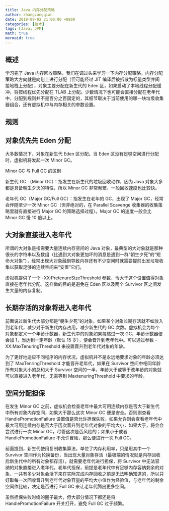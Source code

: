 ```yaml
---
title: Java 内存分配策略
author: zhangzangqian
date: 2018-09-02 21:00:00 +0800
categories: [技术]
tags: [Java, JVM]
math: true
mermaid: true
---
```


## 概述

学习完了 Java 内存回收策略，我们在调过头来学习一下内存分配策略。内存分配策略大方向就是向怼上进行分配（但可能经过 JIT 编译后被拆散为标量类型并间接地栈上分配），对象主要分配在新生代的 Eden 区，如果启动了本地线程分配缓冲，将按线程优先分配在 TLAB 上分配。少数情况下也可能会直接分配在老年代中，分配到规则并不是百分之百固定的，其细节取决于当前使用的哪一块垃圾收集器组合，还有虚拟机中与内存相关的参数设置。

## 规则

## 对象优先先 Eden 分配

大多数情况下，对象在新生代 Eden 区分配。当 Eden 区没有足够空间进行分配时，虚拟机将发起一次 Minor GC。

Minor GC 与 Full GC 的区别

新生代 GC （Minor GC）：指发生在新生代的垃圾回收动作，因为 Java 对象大多都是具备朝生夕灭的特性，所以 Minor GC 非常频繁，一般回收速度也比较快。

老年代 GC（Major GC/Full GC）：指发生在老年的 GC，出现了 Major GC，经常会伴随至少一次 Minor GC（但非绝对的，在 Parallel Scavenge 收集器的收集策略里就有直接进行 Major GC 的策略选择过程）。Major GC 的速度一般会比 Minor GC 慢 10 倍以上。

## 大对象直接进入老年代

所谓的大对象是指需要大量连续内存空间的 Java 对象，最典型的大对象就是那种很长的字符串以及数组（比遇到大对象更加坏的消息是遇到一群“朝生夕死”的“短命大对象”），经常出现大对象融到导致内存还有不少空间时就需要提前出发垃圾收集以获取足够的连续空间来“安置”它们。

虚拟机提供了一个 -XX:PretenureSizeThreshold 参数，令大于这个设置值得对象直接在老年代分配。这样做的目的是避免在 Eden 区以及两个 Survivor 区之间发生大量的内存复制。

## 长期存活的对象将进入老年代

前面说过新生代大部分都是“朝生夕死”的对象，如果某个对象长期存活就不如放入到老年代，减少对于新生代内存占用，减少新生代的 GC 次数。虚拟机会为每个对象都定义一个年龄计数器，新生代中的对象如果每熬过一次 GC，年龄计数器便会加 1，当达到一定年龄（默认 15 岁），便会晋升到老年代中。可以通过参数 -XX:MaxTenuringThreshold 来设置晋升到老年代对象的年龄。

为了更好地适应不同程序的内存状况，虚拟机并不是永远地要求对象的年龄必须达到了 MaxTenringThreshold 才能晋升老年代，如果在 Survivor 空间中相同年龄所有对象大小的总和大于 Survivor 空间的一半，年龄大于或等于改年龄的对象就可以直接进入老年代，无需等到 MaxtenuringThreshold 中要求的年龄。

## 空间分配担保

在发生 Minor GC 之前，虚拟机会检查老年中最大可用连续内存是否大于新生代中所有对象内存空间，如果大于那么这次 Minor GC 便是安全。否则则查看 HandlePromotionFailure 设置值是否允许担保失败，如果允许则会查看老年代中最大可用连续内存是否大于历次晋升到老年代对象的平均大小，如果大于，将会会尝试进行一次 Minor GC，尽管这次是否风险的；如果小于或者 HandlePromotionFailure 不允许冒险，那么便进行一次 Full GC。

前面提到，新生代使用复制收集算法，单位了内存利用率，只是用其中一个 Survivor 空间作为轮换备份，当出现大量对象存活（最极端的情况就是内存回收后新生代中的所有对象都存活），就需要老年代进行担保，将 Survivor 中无法容纳的对象直接进入老年代。老年代担保，前提是老年代中有足够内存容纳剩余的对象，一共有多少对象会活下来在实际完成内存回收之前是无法明确知道的，所以只好取每一次回收晋升到老年代对象容量的平均大小值作为经验值，与老年代的剩余空间作比较，决定是否进行 Full GC 来让老年代腾出更多空间。

虽然担保失败时绕的圈子最大，但大部分情况下都还是将 HandlePromotionFailure 开关打开，避免 Full GC 过于频繁。